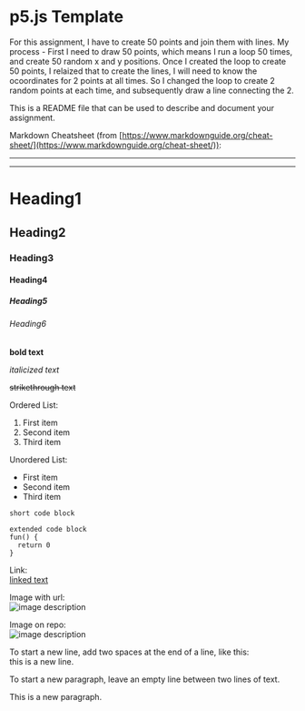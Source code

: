 # p5.js Template
For this assignment, I have to create 50 points and join them with lines. 
My process - First I need to draw 50 points, which means I run a loop 50 times, and create 50 random x and y positions. 
Once I created the loop to create 50 points, I relaized that to create the lines, I will need to know the ocoordinates for 2 points at all times. 
So I changed the loop to create 2 random points at each time, and subsequently draw a line connecting the 2. 




This is a README file that can be used to describe and document your assignment.

Markdown Cheatsheet (from [https://www.markdownguide.org/cheat-sheet/](https://www.markdownguide.org/cheat-sheet/)):

---
---

# Heading1
## Heading2
### Heading3
#### Heading4
##### Heading5
###### Heading6

**bold text**

*italicized text*

~~strikethrough text~~

Ordered List:
1. First item
2. Second item
3. Third item

Unordered List:
- First item
- Second item
- Third item

`short code block`

```
extended code block
fun() {
  return 0
}
```

Link:  
[linked text](https://www.example.com)


Image with url:  
![image description](https://dm-gy-6063-2023f-d.github.io/assets/homework/02/clark-espaco-modulado-00.jpg)


Image on repo:  
![image description](./file-name.jpg)


To start a new line, add two spaces at the end of a line, like this:  
this is a new line.


To start a new paragraph, leave an empty line between two lines of text.

This is a new paragraph.
